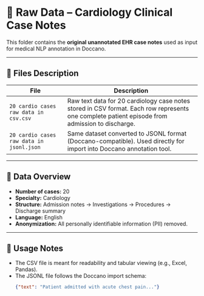 # 📄 Raw Data – Cardiology Clinical Case Notes

This folder contains the **original unannotated EHR case notes** used as input for medical NLP annotation in Doccano.

---

## 📂 Files Description

| File | Description |
|------|--------------|
| `20 cardio cases raw data in csv.csv` | Raw text data for 20 cardiology case notes stored in CSV format. Each row represents one complete patient episode from admission to discharge. |
| `20 cardio cases raw data in jsonl.json` | Same dataset converted to JSONL format (Doccano-compatible). Used directly for import into Doccano annotation tool. |

---

## 🧠 Data Overview
- **Number of cases:** 20  
- **Specialty:** Cardiology  
- **Structure:** Admission notes → Investigations → Procedures → Discharge summary  
- **Language:** English  
- **Anonymization:** All personally identifiable information (PII) removed.

---

## 🧩 Usage Notes
- The CSV file is meant for readability and tabular viewing (e.g., Excel, Pandas).  
- The JSONL file follows the Doccano import schema:
  ```json
  {"text": "Patient admitted with acute chest pain..."}
